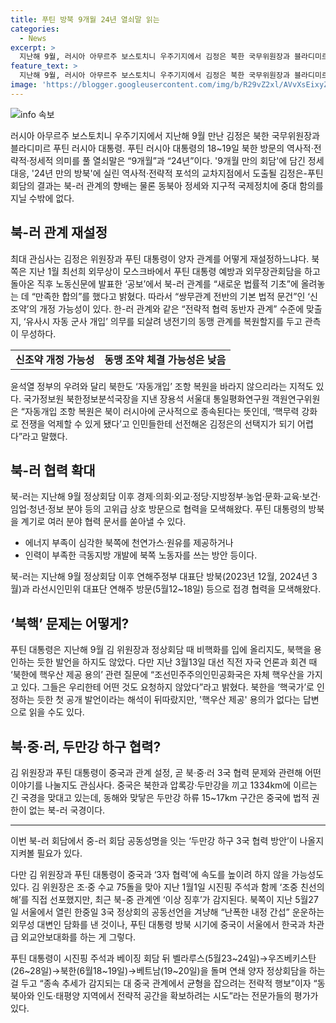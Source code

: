 ```yaml
---
title: 푸틴 방북 9개월 24년 열쇠말 읽는
categories:
  - News
excerpt: >
  지난해 9월, 러시아 아무르주 보스토치니 우주기지에서 김정은 북한 국무위원장과 블라디미르 푸틴 러시아 대통령이 만났다. 푸틴의 18~19일 북한 방문은 역사적·전략적·정세적으로 중요한 의미를 지니며, 김정은-푸틴 회담의 결과는 북-러 관계뿐만 아니라 동북아 정세와 국제정치에 중대한 영향을 미칠 것으로 기대된다. 김정은-푸틴이 양자 관계를 어떻게 재설정할지, 북-러 관계의 재조정과 미래 협력 관계 등이 주목받고 있다. 또한 북-러는 협력 분야를 확대하기 위해 고위급 방문을 진행하고 있으며, 핵 문제와 관련하여 푸틴 대통령의 입장도 주목되고 있다. MiddleParagraphSeparator 북-중-러 3국 협력에 대한 기대도 높은데, 푸틴 대통령이 벨라루스, 우즈베키스탄, 북한, 베트남을 돌며 양자 정상회담을 진행한 것은 동북아와 인도·태평양 지역에서 전략적 공간을 확보하려는 시도로도 평가되고 있다.
feature_text: >
  지난해 9월, 러시아 아무르주 보스토치니 우주기지에서 김정은 북한 국무위원장과 블라디미르 푸틴 러시아 대통령이 만났다. 푸틴의 18~19일 북한 방문은 역사적·전략적·정세적으로 중요한 의미를 지니며, 김정은-푸틴 회담의 결과는 북-러 관계뿐만 아니라 동북아 정세와 국제정치에 중대한 영향을 미칠 것으로 기대된다. 김정은-푸틴이 양자 관계를 어떻게 재설정할지, 북-러 관계의 재조정과 미래 협력 관계 등이 주목받고 있다. 또한 북-러는 협력 분야를 확대하기 위해 고위급 방문을 진행하고 있으며, 핵 문제와 관련하여 푸틴 대통령의 입장도 주목되고 있다. MiddleParagraphSeparator 북-중-러 3국 협력에 대한 기대도 높은데, 푸틴 대통령이 벨라루스, 우즈베키스탄, 북한, 베트남을 돌며 양자 정상회담을 진행한 것은 동북아와 인도·태평양 지역에서 전략적 공간을 확보하려는 시도로도 평가되고 있다.
image: 'https://blogger.googleusercontent.com/img/b/R29vZ2xl/AVvXsEixyZcFfHzMRdzZMjFBmAUKJYCLCGyLL1o632UiGVXcaFdKo_bkvkuCioo0uUKlGfBVcT3P84aROyZIXSBEx3Aw5nCQ3pTgDom1WDC4m8eifvWiAmWEEVb4x6G_l8C0QH225ldMjyaFvpxGEBGNO37VmDTDMHGhJPq73UglMfDca1-0aw/s1600/blogspot.png'
---
```


<p><img src="https://blogger.googleusercontent.com/img/b/R29vZ2xl/AVvXsEixyZcFfHzMRdzZMjFBmAUKJYCLCGyLL1o632UiGVXcaFdKo_bkvkuCioo0uUKlGfBVcT3P84aROyZIXSBEx3Aw5nCQ3pTgDom1WDC4m8eifvWiAmWEEVb4x6G_l8C0QH225ldMjyaFvpxGEBGNO37VmDTDMHGhJPq73UglMfDca1-0aw/s1600/blogspot.png" alt="info 속보" /></p>

<p data-ke-size="size16">러시아 아무르주 보스토치니 우주기지에서 지난해 9월 만난 김정은 북한 국무위원장과 블라디미르 푸틴 러시아 대통령. 푸틴 러시아 대통령의 18~19일 북한 방문의 역사적·전략적·정세적 의미를 풀 열쇠말은 “9개월”과 “24년”이다. '9개월 만의 회담'에 담긴 정세 대응, '24년 만의 방북'에 실린 역사적·전략적 포석의 교차지점에서 도출될 김정은-푸틴 회담의 결과는 북-러 관계의 향배는 물론 동북아 정세와 지구적 국제정치에 중대 함의를 지닐 수밖에 없다.</p>

<h2 data-ke-size="size26">북-러 관계 재설정</h2>

<p data-ke-size="size16">최대 관심사는 김정은 위원장과 푸틴 대통령이 양자 관계를 어떻게 재설정하느냐다. 북쪽은 지난 1월 최선희 외무상이 모스크바에서 푸틴 대통령 예방과 외무장관회담을 하고 돌아온 직후 노동신문에 발표한 ‘공보’에서 북-러 관계를 “새로운 법률적 기초”에 올려놓는 데 “만족한 합의”를 했다고 밝혔다. 따라서 “쌍무관계 전반의 기본 법적 문건”인 ‘신조약’의 개정 가능성이 있다. 한-러 관계와 같은 “전략적 협력 동반자 관계” 수준에 맞출지, ‘유사시 자동 군사 개입’ 의무를 되살려 냉전기의 동맹 관계를 복원할지를 두고 관측이 무성하다.</p>

<table>
  <tr>
    <td style="text-align: center; height: 17px;"><b>신조약 개정 가능성</b></td>
    <td style="text-align: center; height: 17px;"><b>동맹 조약 체결 가능성은 낮음</b></td>
  </tr>
</table>

<p data-ke-size="size16">윤석열 정부의 우려와 달리 북한도 ‘자동개입’ 조항 복원을 바라지 않으리라는 지적도 있다. 국가정보원 북한정보분석국장을 지낸 장용석 서울대 통일평화연구원 객원연구위원은 “자동개입 조항 복원은 북이 러시아에 군사적으로 종속된다는 뜻인데, ‘핵무력 강화로 전쟁을 억제할 수 있게 됐다’고 인민들한테 선전해온 김정은의 선택지가 되기 어렵다”라고 말했다.</p>

<h2 data-ke-size="size26">북-러 협력 확대</h2>

<p data-ke-size="size16">북-러는 지난해 9월 정상회담 이후 경제·의회·외교·정당·지방정부·농업·문화·교육·보건·임업·청년·정보 분야 등의 고위급 상호 방문으로 협력을 모색해왔다. 푸틴 대통령의 방북을 계기로 여러 분야 협력 문서를 쏟아낼 수 있다.</p>

<ul>
  <li>에너지 부족이 심각한 북쪽에 천연가스·원유를 제공하거나</li>
  <li>인력이 부족한 극동지방 개발에 북쪽 노동자를 쓰는 방안 등이다.</li>
</ul>

<p data-ke-size="size16">북-러는 지난해 9월 정상회담 이후 연해주정부 대표단 방북(2023년 12월, 2024년 3월)과 라선시인민위 대표단 연해주 방문(5월12~18일) 등으로 접경 협력을 모색해왔다.</p>

<h2 data-ke-size="size26">‘북핵’ 문제는 어떻게?</h2>

<p data-ke-size="size16">푸틴 대통령은 지난해 9월 김 위원장과 정상회담 때 비핵화를 입에 올리지도, 북핵을 용인하는 듯한 발언을 하지도 않았다. 다만 지난 3월13일 대선 직전 자국 언론과 회견 때 ‘북한에 핵우산 제공 용의’ 관련 질문에 “조선민주주의인민공화국은 자체 핵우산을 가지고 있다. 그들은 우리한테 어떤 것도 요청하지 않았다”라고 밝혔다. 북한을 ‘핵국가’로 인정하는 듯한 첫 공개 발언이라는 해석이 뒤따랐지만, '핵우산 제공' 용의가 없다는 답변으로 읽을 수도 있다.</p>

<h2 data-ke-size="size26">북·중·러, 두만강 하구 협력?</h2>

<p data-ke-size="size16">김 위원장과 푸틴 대통령이 중국과 관계 설정, 곧 북·중·러 3국 협력 문제와 관련해 어떤 이야기를 나눌지도 관심사다. 중국은 북한과 압록강·두만강을 끼고 1334km에 이르는 긴 국경을 맞대고 있는데, 동해와 맞닿은 두만강 하류 15~17km 구간은 중국에 법적 권한이 없는 북-러 국경이다.</p>

<hr>

<p data-ke-size="size16">이번 북-러 회담에서 중-러 회담 공동성명을 잇는 ‘두만강 하구 3국 협력 방안’이 나올지 지켜볼 필요가 있다.</p>

<p data-ke-size="size16">다만 김 위원장과 푸틴 대통령이 중국과 ‘3자 협력’에 속도를 높이려 하지 않을 가능성도 있다. 김 위원장은 조·중 수교 75돌을 맞아 지난 1월1일 시진핑 주석과 함께 ‘조중 친선의 해’를 직접 선포했지만, 최근 북-중 관계엔 ‘이상 징후’가 감지된다. 북쪽이 지난 5월27일 서울에서 열린 한중일 3국 정상회의 공동선언을 겨냥해 “난폭한 내정 간섭” 운운하는 외무성 대변인 담화를 낸 것이나, 푸틴 대통령 방북 시기에 중국이 서울에서 한국과 차관급 외교안보대화를 하는 게 그렇다.</p>

<p data-ke-size="size16">푸틴 대통령이 시진핑 주석과 베이징 회담 뒤 벨라루스(5월23~24일)→우즈베키스탄(26~28일)→북한(6월18~19일)→베트남(19~20일)을 돌며 연쇄 양자 정상회담을 하는 걸 두고 “종속 추세가 감지되는 대 중국 관계에서 균형을 잡으려는 전략적 행보”이자 “동북아와 인도·태평양 지역에서 전략적 공간을 확보하려는 시도”라는 전문가들의 평가가 있다.</p>

